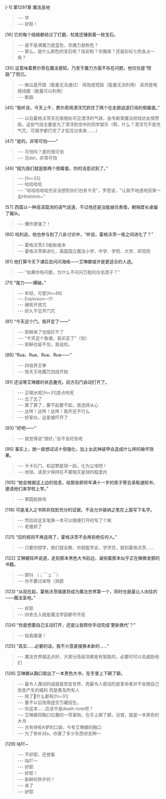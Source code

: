 
[-1] 第1297章 魔法圣地
>--- 早<br>
>--- 好耶！<br>

[16] 它的每个结痂都经过了打磨，杖尾还镶嵌着一枚宝石。
>--- 是不是满魔力是蓝色，空魔力是粉色？<br>
>--- 那么，是什么颜色的宝石呢？炫彩粉？优雅紫？还是彩虹七色各占一角？<br>

[30] 这意味着费尔奇在魔法感知，乃至于魔力方面不存在问题，他仅仅是“短路”了而已。
>--- 麻瓜是开路（能量无法通过）
哑炮是短路（能量无法利用）
巫师是电感线圈（能量可以利用）<br>
>--- 断路<br>

[45] “我听说，今天上午，费尔奇用漂浮咒抓住了两个在走廊追逐打闹的倒霉蛋。”
>--- 以后霍格沃茨天花板随处可见漂浮的气球，由韦斯莱魔法把戏坊友情赞助，这些气球主要是为了漂浮到空中的同学娱乐（啊，什么？漂浮咒不是充气咒，可我字都打完了才反应过来来.......）<br>

[47] “是的。非常可怕——”
>--- 可怕吗？是的很可怕<br>
>--- 兄dei，非常可怕<br>

[49] “因为我们就是那两个倒霉蛋，你的消息迟到了。”
>--- [fn=33]<br>
>--- 哈哈哈哈<br>
>--- "哈哈哈哈哈完全没想到你们也有今天"，罗恩说，"让我不地道地狂笑一会Hhhhhhh~"<br>

[57] 西莫以一种高深莫测的语气说道，不过他还是没能崩住表情，朝隔壁长桌偏了偏头。
>--- 爆炸更强了！<br>

[60] 哈利说，他也参与到了八卦讨论中，“听说，霍格沃茨一夜之间进化了？”
>--- 霍格沃茨2.0船新版本<br>
>--- 霍格沃茨兽进化，英国国立魔法小学、中学、学院、大学、研究院<br>

[61] 他打算今天下课后去问问海格——艾琳娜或许是更适合的人选。
>--- "如果你有问题，为什么不问问万能的白毛团子？"<br>

[71] “强力——爆破。”
>--- 年轻，可爱[fn=49]<br>
>--- Explosion—!!!<br>
>--- 硬核开锁咒<br>
>--- 好久不见开门咒<br>

[81] “今天这个门，我开定了——”
>--- 耶稣来了也阻拦不了<br>
>--- "今天这个鱼塘，我买定了"（划）<br>
>--- 耶稣也留不住，我说的。<br>

[89] “Rua、Rua、Rua、Rua——”
>--- 四倍界王拳<br>
>--- 毁天灭地魔咒加成开始<br>

[91] 还没等艾琳娜的状态叠完，前方石门自动打开了。
>--- 正喝水呢[fn=31]差点呛死<br>
>--- 怂了怂了<br>
>--- 算了算了，要不起要不起，我选择从心<br>
>--- 达咩！达咩！达咩！我开还不行么<br>
>--- 好家伙，这是被吓开了<br>

[93] “好吧——”
>--- 我觉得说“很好。”会不会好些呢<br>

[95] 事实上，她一直想试试十倍强化，加上女武神装甲会造成什么样的破坏效果。
>--- 卡卡石门，和这颗星球一起，化为尘埃吧！<br>
>--- 地球，请至少保持在不要毁灭星球的程度内<br>

[105] “她会根据这上边的信息，给那些即将年满十一岁的孩子寄去录取通知书，邀请他们来学校上学。”
>--- 寄圆脸胖鸡<br>

[118] 可是准入之书除非找到充分的证据，不会允许接纳之笔在上面写下名字。
>--- 然后给这支笔换一本可以随便打开的写了个爽<br>
>--- 老傲娇了<br>

[121] “旧的规则不再适用了，霍格沃茨不会再拒绝任何人。”
>--- 只要你想学，我们就会教，你就能学会，学烹饪，就到霍格沃茨......<br>

[122] 艾琳娜轻声说道，走到那本黑色大书前边，凝视着那本似乎正在微微发颤的书籍。
>--- 颤抖 （；￣ェ￣）<br>
>--- 你不要过来呀（哭腔<br>

[123] “从现在起，霍格沃茨城堡将成为魔法世界第一个，同时也是最让人向往的——魔法圣地。”
>--- 好耶<br>
>--- 四舍五入就是魔法学园都市开启<br>

[124] “你是想要自己主动打开，还是让我帮你手动完成‘更新换代’？”
>--- 给我康康！<br>

[125] “其实……必要的话，我不介意直接换本新的……”
>--- 魔法世界就这点好，大部分高级货都是有智能的，必要时可以去威胁他们<br>

[126] 艾琳娜从胸口取出了一本黑色大书，在手里上下颠了颠。
>--- 最令人激动的成就是改变世界，而最令人感动的是革命者并不坐拥自己改变产生的福利 而是惠及所有人<br>
>--- 除了🐻什么都有[fn=31]<br>
>--- 要不以后改用虚空万藏招生。<br>
>--- 你这本……应该不是death note吧？<br>
>--- 艾琳娜将胸口位置的一项事物，在手上颠了颠，没错，就是一本黑色的大书<br>
>--- 古有哆啦A梦的口袋，今有艾琳娜的胸口<br>
>--- 为了弥补对a，你塞了多少东西进去啊～<br>

[129] 咕吖~
>--- 不好耶，还想看<br>
>--- 咕吖～<br>
>--- 好耶<br>
>--- 好耶！<br>
>--- 新鲜的热乎的！<br>
>--- 来了<br>
>--- 好耶<br>
